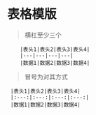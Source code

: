 # 表格模版

> 横杠至少三个
```
    |表头1|表头2|表头3|表头4|
    |---|---|---|---|
    |数据1|数据2|数据3|数据4|
```

> 冒号为对其方式
```
 |表头1|表头2|表头3|表头4|
 |:---:|:---:|:---:|:---:|
 |数据1|数据2|数据3|数据4|
```
